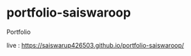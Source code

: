 # portfolio-saiswaroop
Portfolio 



live : https://saiswarup426503.github.io/portfolio-saiswaroop/
